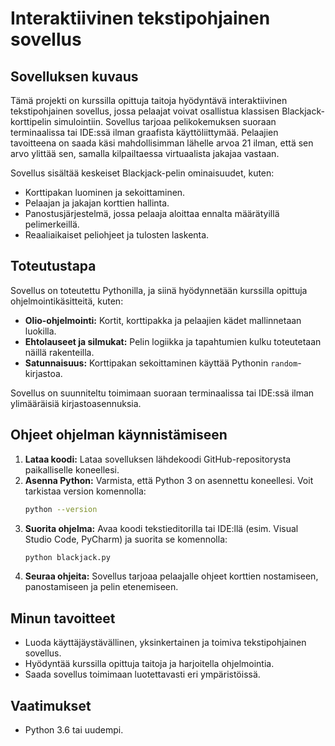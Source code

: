 
# **Interaktiivinen tekstipohjainen sovellus**

## **Sovelluksen kuvaus**
Tämä projekti on kurssilla opittuja taitoja hyödyntävä interaktiivinen tekstipohjainen sovellus, jossa pelaajat voivat osallistua klassisen Blackjack-korttipelin simulointiin. Sovellus tarjoaa pelikokemuksen suoraan terminaalissa tai IDE:ssä ilman graafista käyttöliittymää. Pelaajien tavoitteena on saada käsi mahdollisimman lähelle arvoa 21 ilman, että sen arvo ylittää sen, samalla kilpailtaessa virtuaalista jakajaa vastaan.

Sovellus sisältää keskeiset Blackjack-pelin ominaisuudet, kuten:
- Korttipakan luominen ja sekoittaminen.
- Pelaajan ja jakajan korttien hallinta.
- Panostusjärjestelmä, jossa pelaaja aloittaa ennalta määrätyillä pelimerkeillä.
- Reaaliaikaiset peliohjeet ja tulosten laskenta.

## **Toteutustapa**
Sovellus on toteutettu Pythonilla, ja siinä hyödynnetään kurssilla opittuja ohjelmointikäsitteitä, kuten:
- **Olio-ohjelmointi:** Kortit, korttipakka ja pelaajien kädet mallinnetaan luokilla.
- **Ehtolauseet ja silmukat:** Pelin logiikka ja tapahtumien kulku toteutetaan näillä rakenteilla.
- **Satunnaisuus:** Korttipakan sekoittaminen käyttää Pythonin `random`-kirjastoa.

Sovellus on suunniteltu toimimaan suoraan terminaalissa tai IDE:ssä ilman ylimääräisiä kirjastoasennuksia.

## **Ohjeet ohjelman käynnistämiseen**
1. **Lataa koodi:** Lataa sovelluksen lähdekoodi GitHub-repositorysta paikalliselle koneellesi.
2. **Asenna Python:** Varmista, että Python 3 on asennettu koneellesi. Voit tarkistaa version komennolla:
   ```bash
   python --version
   ```
3. **Suorita ohjelma:** Avaa koodi tekstieditorilla tai IDE:llä (esim. Visual Studio Code, PyCharm) ja suorita se komennolla:
   ```bash
   python blackjack.py
   ```
4. **Seuraa ohjeita:** Sovellus tarjoaa pelaajalle ohjeet korttien nostamiseen, panostamiseen ja pelin etenemiseen.

## **Minun tavoitteet**
- Luoda käyttäjäystävällinen, yksinkertainen ja toimiva tekstipohjainen sovellus.
- Hyödyntää kurssilla opittuja taitoja ja harjoitella ohjelmointia.
- Saada sovellus toimimaan luotettavasti eri ympäristöissä.

## **Vaatimukset**
- Python 3.6 tai uudempi.

